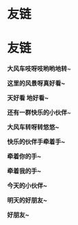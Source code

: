 # 友链

 
# 友链
**大风车吱呀吱哟哟地转**~

**这里的风景呀真好看~**

**天好看 地好看~**

**还有一群快乐的小伙伴**~

**大风车转呀转悠悠~**

**快乐的伙伴手牵着手~**

**牵着你的手~**

**牵着我的手~**

**今天的小伙伴~**

**明天的好朋友~**

**好朋友~**
